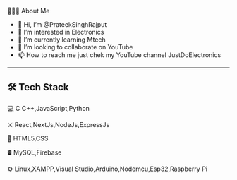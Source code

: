 👨🏻‍💻  About Me

- 👋 Hi, I’m @PrateekSinghRajput
- 👀 I’m interested in Electronics 
- 🌱 I’m currently learning Mtech 
- 💞️ I’m looking to collaborate on YouTube 
- 📫 How to reach me just chek my YouTube channel JustDoElectronics
 
------------------
🛠  Tech Stack
------------------

💻   C C++,JavaScript,Python

⚔️   React,NextJs,NodeJs,ExpressJs 

🧰   HTML5,CSS 

🛢   MySQL,Firebase

⚙️   Linux,XAMPP,Visual Studio,Arduino,Nodemcu,Esp32,Raspberry Pi

<!---
PrateekSinghRajput/PrateekSinghRajput is a ✨ special ✨ repository because its `README.md` (this file) appears on your GitHub profile.
You can click the Preview link to take a look at your changes.
--->
